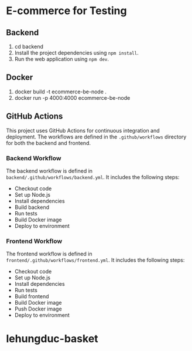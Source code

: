 # E-commerce for Testing

## Backend

1. cd backend
2. Install the project dependencies using `npm install`.
3. Run the web application using `npm dev`.

## Docker

1. docker build -t ecommerce-be-node .
2. docker run -p 4000:4000 ecommerce-be-node

## GitHub Actions

This project uses GitHub Actions for continuous integration and deployment. The workflows are defined in the `.github/workflows` directory for both the backend and frontend.

### Backend Workflow

The backend workflow is defined in `backend/.github/workflows/backend.yml`. It includes the following steps:
- Checkout code
- Set up Node.js
- Install dependencies
- Build backend
- Run tests
- Build Docker image
- Deploy to environment

### Frontend Workflow

The frontend workflow is defined in `frontend/.github/workflows/frontend.yml`. It includes the following steps:
- Checkout code
- Set up Node.js
- Install dependencies
- Run tests
- Build frontend
- Build Docker image
- Push Docker image
- Deploy to environment
# lehungduc-basket
